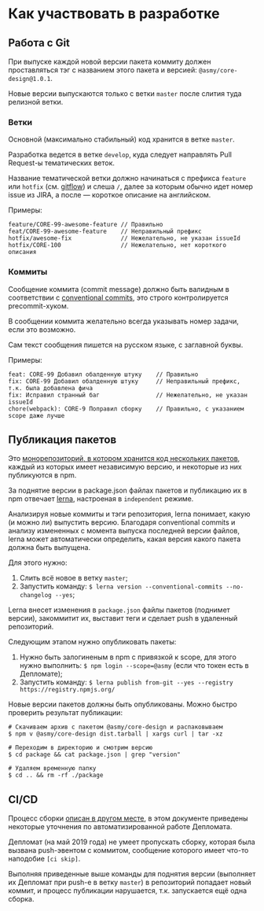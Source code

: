 # Как участвовать в разработке

## Работа с Git
При выпуске каждой новой версии пакета коммиту должен проставляться тэг с названием этого пакета и версией:
`@asmy/core-design@1.0.1`.

Новые версии выпускаются только с ветки `master` после слития туда релизной ветки.

### Ветки

Основной (максимально стабильный) код хранится в ветке `master`.

Разработка ведется в ветке `develop`, куда следует направлять Pull Request-ы тематических веток.

Название тематической ветки должно начинаться с префикса `feature` или `hotfix`
(см. [gitflow](https://danielkummer.github.io/git-flow-cheatsheet/index.ru_RU.html)) и слеша `/`,
далее за которым обычно идет номер issue из JIRA, а после — короткое описание на английском.

Примеры:
```
feature/CORE-99-awesome-feature // Правильно
feat/CORE-99-awesome-feature    // Неправильный префикс
hotfix/awesome-fix              // Нежелательно, не указан issueId
hotfix/CORE-100                 // Нежелательно, нет короткого описания 
```

### Коммиты

Сообщение коммита (commit message) должно быть валидным в соответствии с
[conventional commits](https://github.com/conventional-changelog/commitlint/tree/master/%40commitlint/config-conventional),
это строго контролируется precommit-хуком.

В сообщении коммита желательно всегда указывать номер задачи, если это возможно.

Сам текст сообщения пишется на русском языке, с заглавной буквы.

Примеры:
```
feat: CORE-99 Добавил обалденную штуку    // Правильно
fix: СORE-99 Добавил обалденную штуку     // Неправильный префикс, т.к. была добавлена фича
fix: Исправил странный баг                // Нежелательно, не указан issueId
chore(webpack): CORE-9 Поправил сборку    // Правильно, с указанием scope даже лучше
```

## Публикация пакетов
Это [монорепозиторий, в котором хранится код нескольких пакетов](./MONOREPO.md), каждый из которых имеет независимую версию,
и некоторые из них публикуются в npm.

За поднятие версии в package.json файлах пакетов и публикацию их в npm отвечает [lerna](https://github.com/lerna/),
настроеная в `independent` режиме.

Анализируя новые коммиты и тэги репозитория, lerna понимает, какую (и можно ли) выпустить версию.
Благодаря conventional commits и анализу измененных с момента выпуска последней версии файлов,
lerna может автоматически определить, какая версия какого пакета должна быть выпущена.

Для этого нужно:
1. Слить всё новое в ветку `master`;
2. Запустить команду: `$ lerna version --conventional-commits --no-changelog --yes`;

Lerna внесет изменения в `package.json` файлы пакетов (поднимет версии), закоммитит их,
выставит теги и сделает push в удаленный репозиторий.

Следующим этапом нужно опубликовать пакеты:
1. Нужно быть залогиненым в npm с привязкой к scope, для этого нужно выполнить: `$ npm login --scope=@asmy`
(если что токен есть в Депломате);
2. Запустить команду: `$ lerna publish from-git --yes --registry https://registry.npmjs.org/`

Новые версии пакетов должны быть опубликованы. Можно быстро проверить результат публикации:

```
# Скачиваем архив с пакетом @asmy/core-design и распаковываем
$ npm v @asmy/core-design dist.tarball | xargs curl | tar -xz

# Переходим в директорию и смотрим версию
$ cd package && cat package.json | grep "version"

# Удаляем временную папку
$ cd .. && rm -rf ./package
```

## CI/CD
Процесс сборки [описан в другом месте](./MONOREPO.md), в этом документе приведены некоторые уточнения
по автоматизированной работе Депломата.

Депломат (на май 2019 года) не умеет пропускать сборку, которая была вызвана push-эвентом с коммитом, сообщение которого имеет
что-то наподобие `[ci skip]`.

Выполняя приведенные выше команды для поднятия версии (выполняет их Депломат при push-e в ветку `master`)
в репозиторий попадает новый коммит, и процесс публикации нарушается, т.к. запускается ещё одна сборка.
